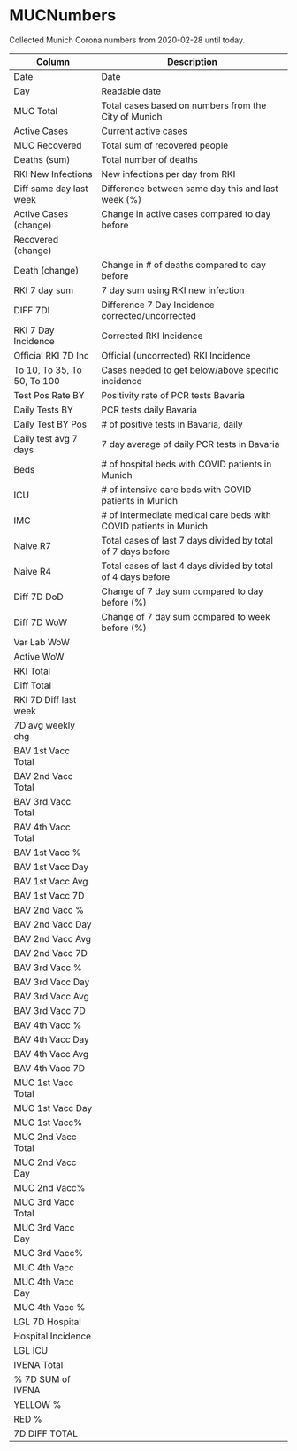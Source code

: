 # MUCNumbers
Collected Munich Corona numbers from 2020-02-28 until today.


| Column | Description |
| --- | --- |
| Date | Date |
| Day | Readable date |
| MUC Total | Total cases based on numbers from the City of Munich |
| Active Cases | Current active cases |
| MUC Recovered | Total sum of recovered people |
| Deaths (sum) | Total number of deaths |
| RKI New Infections | New infections per day from RKI |
| Diff same day last week | Difference between same day this and last week (%) |
| Active Cases (change) | Change in active cases compared to day before |
| Recovered (change) | | Change in recovered compared to day before |
| Death (change) | Change in # of deaths compared to day before |
| RKI 7 day sum | 7 day sum using RKI new infection |
| DIFF 7DI | Difference 7 Day Incidence corrected/uncorrected |
| RKI 7 Day Incidence | Corrected RKI Incidence |
| Official RKI 7D Inc | Official (uncorrected) RKI Incidence |
| To 10, To 35, To 50, To 100 | Cases needed to get below/above specific incidence |
| Test Pos Rate BY | Positivity rate of PCR tests Bavaria |
| Daily Tests BY | PCR tests daily Bavaria |
| Daily Test BY Pos | # of positive tests in Bavaria, daily |
| Daily test avg 7 days | 7 day average pf daily PCR tests in Bavaria |
| Beds | # of hospital beds with COVID patients in Munich |
| ICU | # of intensive care beds with COVID patients in Munich |
| IMC | # of intermediate medical care beds with COVID patients in Munich |
| Naive R7 | Total cases of last 7 days divided by total of 7 days before |
| Naive R4 | Total cases of last 4 days divided by total of 4 days before |
| Diff 7D DoD | Change of 7 day sum compared to day before (%) |
| Diff 7D WoW | Change of 7 day sum compared to week before (%) |
| Var Lab WoW | |
| Active WoW |
| RKI Total |
| Diff Total |
| RKI 7D Diff last week |
| 7D avg weekly chg |
| BAV 1st Vacc Total |
| BAV 2nd Vacc Total |
| BAV 3rd Vacc Total |
| BAV 4th Vacc Total |
| BAV 1st Vacc % |
| BAV 1st Vacc Day |
| BAV 1st Vacc Avg |
| BAV 1st Vacc 7D |
| BAV 2nd Vacc % |
| BAV 2nd Vacc Day |
| BAV 2nd Vacc Avg |
| BAV 2nd Vacc 7D |
| BAV 3rd Vacc % |
| BAV 3rd Vacc Day |
| BAV 3rd Vacc Avg |
| BAV 3rd Vacc 7D |
| BAV 4th Vacc % |
| BAV 4th Vacc Day |
| BAV 4th Vacc Avg |
| BAV 4th Vacc 7D |
| MUC 1st Vacc Total |
| MUC 1st Vacc Day |
| MUC 1st Vacc% |
| MUC 2nd Vacc Total |
| MUC 2nd Vacc Day |
| MUC 2nd Vacc% |
| MUC 3rd Vacc Total |
| MUC 3rd Vacc Day |
| MUC 3rd Vacc% |
| MUC 4th Vacc |
| MUC 4th Vacc Day |
| MUC 4th Vacc % |
| LGL 7D Hospital |
| Hospital Incidence |
| LGL ICU |
| IVENA Total |
| % 7D SUM of IVENA |
| YELLOW % |
| RED % |
| 7D DIFF TOTAL |

